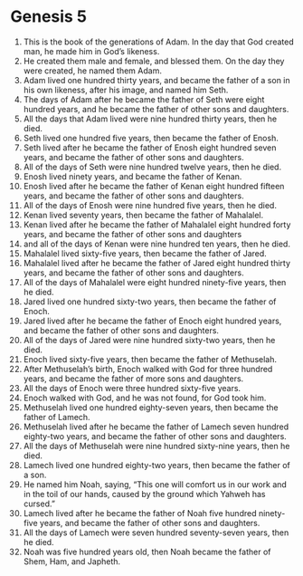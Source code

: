 
# Genesis 5
1. This is the book of the generations of Adam. In the day that God created man, he made him in God’s likeness. 
2. He created them male and female, and blessed them. On the day they were created, he named them Adam. 
3. Adam lived one hundred thirty years, and became the father of a son in his own likeness, after his image, and named him Seth. 
4. The days of Adam after he became the father of Seth were eight hundred years, and he became the father of other sons and daughters. 
5. All the days that Adam lived were nine hundred thirty years, then he died. 
6. Seth lived one hundred five years, then became the father of Enosh. 
7. Seth lived after he became the father of Enosh eight hundred seven years, and became the father of other sons and daughters. 
8. All of the days of Seth were nine hundred twelve years, then he died. 
9. Enosh lived ninety years, and became the father of Kenan. 
10. Enosh lived after he became the father of Kenan eight hundred fifteen years, and became the father of other sons and daughters. 
11. All of the days of Enosh were nine hundred five years, then he died. 
12. Kenan lived seventy years, then became the father of Mahalalel. 
13. Kenan lived after he became the father of Mahalalel eight hundred forty years, and became the father of other sons and daughters 
14. and all of the days of Kenan were nine hundred ten years, then he died. 
15. Mahalalel lived sixty-five years, then became the father of Jared. 
16. Mahalalel lived after he became the father of Jared eight hundred thirty years, and became the father of other sons and daughters. 
17. All of the days of Mahalalel were eight hundred ninety-five years, then he died. 
18. Jared lived one hundred sixty-two years, then became the father of Enoch. 
19. Jared lived after he became the father of Enoch eight hundred years, and became the father of other sons and daughters. 
20. All of the days of Jared were nine hundred sixty-two years, then he died. 
21. Enoch lived sixty-five years, then became the father of Methuselah. 
22. After Methuselah’s birth, Enoch walked with God for three hundred years, and became the father of more sons and daughters. 
23. All the days of Enoch were three hundred sixty-five years. 
24. Enoch walked with God, and he was not found, for God took him. 
25. Methuselah lived one hundred eighty-seven years, then became the father of Lamech. 
26. Methuselah lived after he became the father of Lamech seven hundred eighty-two years, and became the father of other sons and daughters. 
27. All the days of Methuselah were nine hundred sixty-nine years, then he died. 
28. Lamech lived one hundred eighty-two years, then became the father of a son. 
29. He named him Noah, saying, “This one will comfort us in our work and in the toil of our hands, caused by the ground which Yahweh has cursed.” 
30. Lamech lived after he became the father of Noah five hundred ninety-five years, and became the father of other sons and daughters. 
31. All the days of Lamech were seven hundred seventy-seven years, then he died. 
32. Noah was five hundred years old, then Noah became the father of Shem, Ham, and Japheth.
